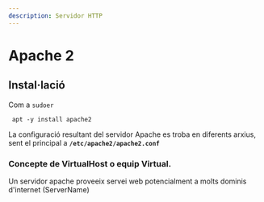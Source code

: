 ```yaml
---
description: Servidor HTTP
---
```


# Apache 2

## Instal·lació

Com a `sudoer`

```text
 apt -y install apache2
```

La configuració resultant del servidor Apache es troba en diferents arxius, sent el principal a **`/etc/apache2/apache2.conf`**

### Concepte de VirtualHost o equip Virtual.

Un servidor apache proveeix servei web potencialment a molts dominis d'internet \(ServerName\) 

